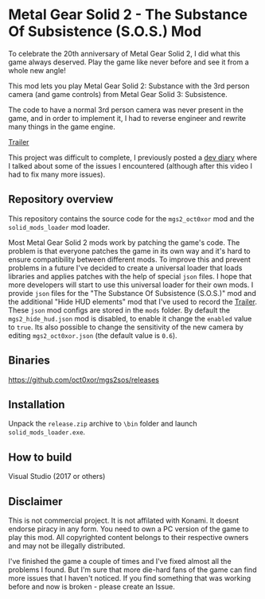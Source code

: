 # Metal Gear Solid 2 - The Substance Of Subsistence (S.O.S.) Mod

To celebrate the 20th anniversary of Metal Gear Solid 2, I did what this game always deserved. Play the game like never before and see it from a whole new angle!

This mod lets you play Metal Gear Solid 2: Substance with the 3rd person camera (and game controls) from Metal Gear Solid 3: Subsistence.

The code to have a normal 3rd person camera was never present in the game, and in order to implement it, I had to reverse engineer and rewrite many things in the game engine.

[Trailer](https://www.youtube.com/watch?v=pPsGTdWGZLc)

This project was difficult to complete, I previously posted a [dev diary](https://www.youtube.com/watch?v=AGGNfOq8u3o) where I talked about some of the issues I encountered (although after this video I had to fix many more issues).

## Repository overview

This repository contains the source code for the `mgs2_oct0xor` mod and the `solid_mods_loader` mod loader.

Most Metal Gear Solid 2 mods work by patching the game's code. The problem is that everyone patches the game in its own way and it's hard to ensure compatibility between different mods. To improve this and prevent problems in a future I've decided to create a universal loader that loads libraries and applies patches with the help of special `json` files. I hope that more developers will start to use this universal loader for their own mods. I provide `json` files for the "The Substance Of Subsistence (S.O.S.)"  mod and the additional "Hide HUD elements" mod that I've used to record the [Trailer](https://www.youtube.com/watch?v=pPsGTdWGZLc). 
These `json` mod configs are stored in the `mods` folder. By default the `mgs2_hide_hud.json` mod is disabled, to enable it change the `enabled` value to `true`.
Its also possible to change the sensitivity of the new camera by editing `mgs2_oct0xor.json` (the default value is `0.6`).

## Binaries
https://github.com/oct0xor/mgs2sos/releases

## Installation
Unpack the `release.zip` archive to `\bin` folder and launch `solid_mods_loader.exe`.

## How to build
Visual Studio (2017 or others)

## Disclaimer

This is not commercial project.
It is not affilated with Konami.
It doesnt endorse piracy in any form.
You need to own a PC version of the game to play this mod.
All copyrighted content belongs to their respective owners and may not be illegally distributed.

I've finished the game a couple of times and I've fixed almost all the problems I found. But I'm sure that more die-hard fans of the game can find more issues that I haven't noticed. If you find something that was working before and now is broken - please create an Issue.
